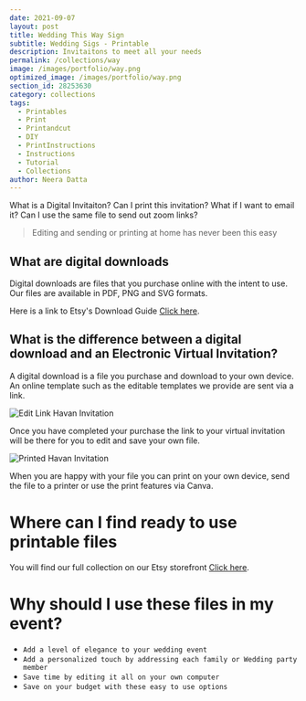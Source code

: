 ```yaml
---
date: 2021-09-07
layout: post
title: Wedding This Way Sign
subtitle: Wedding Sigs - Printable
description: Invitaitons to meet all your needs
permalink: /collections/way
image: /images/portfolio/way.png
optimized_image: /images/portfolio/way.png
section_id: 28253630
category: collections
tags:
  - Printables
  - Print
  - Printandcut
  - DIY
  - PrintInstructions
  - Instructions
  - Tutorial
  - Collections
author: Neera Datta
---
```

What is a Digital Invitaiton? Can I print this invitation? What if I want to email it? Can I use the same file to send out zoom links? 


> Editing and sending or printing at home has never been this easy

 

## What are digital downloads
Digital downloads are files that you purchase online with the intent to use. Our files are available in PDF, PNG and SVG formats. 



Here is a link to Etsy's Download Guide [Click here](https://help.etsy.com/hc/en-us/articles/115013328108-Downloading-a-Digital-Item?segment=shopping).


## What is the difference between a digital download and an Electronic Virtual Invitation?
A digital download is a file you purchase and download to your own device. An online template such as the editable templates we provide are sent via a link. 



![Edit Link Havan Invitation](https://i.etsystatic.com/21226651/r/il/2876e9/2907219204/il_1588xN.2907219204_hlno.jpg)

Once you have completed your purchase the link to your virtual invitation will be there for you to edit and save your own file. 



![Printed Havan Invitation](https://i.etsystatic.com/21226651/r/il/c9b860/2554543192/il_794xN.2554543192_5eed.jpg)

When you are happy with your file you can print on your own device, send the file to a printer or use the print features via Canva. 


# Where can I find ready to use printable files

You will find our full collection on our Etsy storefront [Click here](https://www.etsy.com/shop/TwoCupsOfChaa).

# Why should I use these files in my event?
- `Add a level of elegance to your wedding event`
- `Add a personalized touch by addressing each family or Wedding party member`
- `Save time by editing it all on your own computer`
- `Save on your budget with these easy to use options`